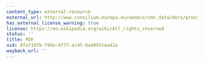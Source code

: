 ```yaml
---
content_type: external-resource
external_url: http://www.consilium.europa.eu/uedocs/cms_data/docs/pressdata/en/articles/76466.pdf
has_external_license_warning: true
license: https://en.wikipedia.org/wiki/All_rights_reserved
status: ''
title: PDF
uid: 0fa7197b-79de-4f77-ac45-6a4997cea42a
wayback_url: ''
---
```

